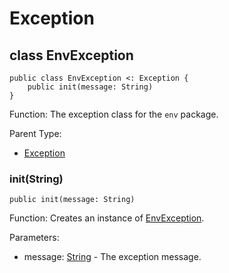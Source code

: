 # Exception

## class EnvException

```cangjie
public class EnvException <: Exception {
    public init(message: String)
}
```

Function: The exception class for the `env` package.

Parent Type:

- [Exception](../../../std_en/core/core_package_api/core_package_exceptions.md#class-exception)

### init(String)

```cangjie
public init(message: String)
```

Function: Creates an instance of [EnvException](../../process/process_package_api/process_package_exceptions.md#class-processexception).

Parameters:

- message: [String](../../core/core_package_api/core_package_structs.md#struct-string) - The exception message.